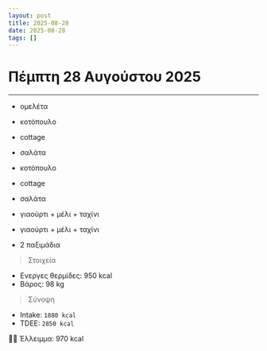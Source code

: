 ```yaml
---
layout: post
title: 2025-08-28
date: 2025-08-28
tags: []
---
```


# Πέμπτη 28 Αυγούστου 2025
---
- ομελέτα

- κοτόπουλο
- cottage
- σαλάτα

- κοτόπουλο
- cottage
- σαλάτα
- γιαούρτι + μέλι + ταχίνι

- γιαούρτι + μέλι + ταχίνι
- 2 παξιμάδια

> Στοιχεία

- Ενεργες θερμίδες: 950 kcal
- Βάρος: 98 kg


> Σύνοψη

- Intake: `1880 kcal`
- ΤDEE: `2850 kcal`

💪🏻 Έλλειμμα: <span class="green">970 kcal</span>
